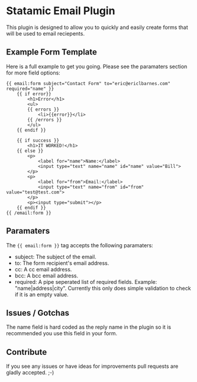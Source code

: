 # Statamic Email Plugin

This plugin is designed to allow you to quickly and easily create forms
that will be used to email reciepents.

## Example Form Template

Here is a full example to get you going. Please see the paramaters section
for more field options:

	{{ email:form subject="Contact Form" to="eric@ericlbarnes.com" required="name" }}
		{{ if error}}
			<h1>Error</h1>
			<ul>
			{{ errors }}
				<li>{{error}}</li>
			{{ /errors }}
			</ul>
		{{ endif }}

		{{ if success }}
			<h1>IT WORKED!</h1>
		{{ else }}
			<p>
				<label for="name">Name:</label>
				<input type="text" name="name" id="name" value="Bill">
			</p>
			<p>
				<label for="from">Email:</label>
				<input type="text" name="from" id="from" value="test@test.com">
			</p>
			<p><input type="submit"></p>
		{{ endif }}
	{{ /email:form }}

## Paramaters

The `{{ email:form }}` tag accepts the following paramaters:

* subject: The subject of the email.
* to: The form recipient's email address.
* cc: A cc email address.
* bcc: A bcc email address.
* required: A pipe seperated list of required fields. Example: "name|address|city". Currently this only does simple validation to check if it is an empty value.

## Issues / Gotchas

The name field is hard coded as the reply name in the plugin so it is recommended you use this field in your form.

## Contribute

If you see any issues or have ideas for improvements pull requests are gladly
accepted. ;-)
